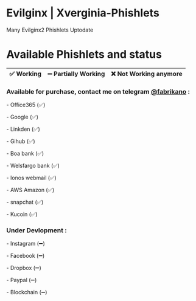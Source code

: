 # Evilginx | Xverginia-Phishlets
Many Evilginx2 Phishlets Uptodate

# Available Phishlets and status

| ✅ Working  | ➖ Partially Working | ❌ Not Working anymore |
| ------------- | ------------- | ------------- |

<h3>Available for purchase, contact me on telegram <a href="https://t.me/fabrikano" target="_blank">@fabrikano</a> :</h3>
<p>- Office365 (✅)</p>
<p>- Google (✅)</p>
<p>- Linkden (✅)</p>
<p>- Gihub (✅)</p>
<p>- Boa bank (✅)</p>
<p>- Welsfargo bank (✅)</p>
<p>- Ionos webmail (✅)</p>
<p>- AWS Amazon (✅)</p>
<p>- snapchat (✅)</p>
<p>- Kucoin‌ (✅)</p>

<h3>Under Devlopment :</h3>
<p>- Instagram (➖)</p>
<p>- Facebook (➖)</p>
<p>- Dropbox (➖)</p>
<p>- Paypal (➖)</p>
<p>- Blockchain (➖)</p>

